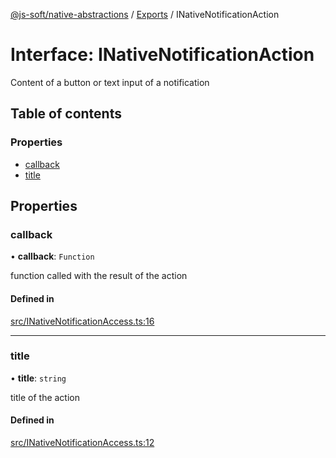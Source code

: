 [@js-soft/native-abstractions](../README.md) / [Exports](../modules.md) / INativeNotificationAction

# Interface: INativeNotificationAction

Content of a button or text input of a notification

## Table of contents

### Properties

- [callback](INativeNotificationAction.md#callback)
- [title](INativeNotificationAction.md#title)

## Properties

### callback

• **callback**: `Function`

function called with the result of the action

#### Defined in

[src/INativeNotificationAccess.ts:16](https://github.com/js-soft/ts-native-access/blob/feba5fc/packages/abstractions/src/INativeNotificationAccess.ts#L16)

___

### title

• **title**: `string`

title of the action

#### Defined in

[src/INativeNotificationAccess.ts:12](https://github.com/js-soft/ts-native-access/blob/feba5fc/packages/abstractions/src/INativeNotificationAccess.ts#L12)
